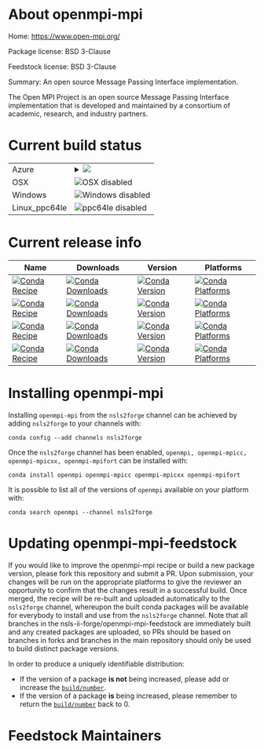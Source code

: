 About openmpi-mpi
=================

Home: https://www.open-mpi.org/

Package license: BSD 3-Clause

Feedstock license: BSD 3-Clause

Summary: An open source Message Passing Interface implementation.

The Open MPI Project is an open source Message Passing Interface
implementation that is developed and maintained by a consortium of academic,
research, and industry partners.


Current build status
====================


<table>
    
  <tr>
    <td>Azure</td>
    <td>
      <details>
        <summary>
          <a href="https://dev.azure.com/nsls2forge/nsls2forge/_build/latest?definitionId=56&branchName=master">
            <img src="https://dev.azure.com/nsls2forge/nsls2forge/_apis/build/status/openmpi-mpi-feedstock?branchName=master">
          </a>
        </summary>
        <table>
          <thead><tr><th>Variant</th><th>Status</th></tr></thead>
          <tbody><tr>
              <td>linux</td>
              <td>
                <a href="https://dev.azure.com/nsls2forge/nsls2forge/_build/latest?definitionId=56&branchName=master">
                  <img src="https://dev.azure.com/nsls2forge/nsls2forge/_apis/build/status/openmpi-mpi-feedstock?branchName=master&jobName=linux&configuration=linux_" alt="variant">
                </a>
              </td>
            </tr>
          </tbody>
        </table>
      </details>
    </td>
  </tr>
  <tr>
    <td>OSX</td>
    <td>
      <img src="https://img.shields.io/badge/OSX-disabled-lightgrey.svg" alt="OSX disabled">
    </td>
  </tr>
  <tr>
    <td>Windows</td>
    <td>
      <img src="https://img.shields.io/badge/Windows-disabled-lightgrey.svg" alt="Windows disabled">
    </td>
  </tr>
  <tr>
    <td>Linux_ppc64le</td>
    <td>
      <img src="https://img.shields.io/badge/ppc64le-disabled-lightgrey.svg" alt="ppc64le disabled">
    </td>
  </tr>
</table>

Current release info
====================

| Name | Downloads | Version | Platforms |
| --- | --- | --- | --- |
| [![Conda Recipe](https://img.shields.io/badge/recipe-openmpi-green.svg)](https://anaconda.org/nsls2forge/openmpi) | [![Conda Downloads](https://img.shields.io/conda/dn/nsls2forge/openmpi.svg)](https://anaconda.org/nsls2forge/openmpi) | [![Conda Version](https://img.shields.io/conda/vn/nsls2forge/openmpi.svg)](https://anaconda.org/nsls2forge/openmpi) | [![Conda Platforms](https://img.shields.io/conda/pn/nsls2forge/openmpi.svg)](https://anaconda.org/nsls2forge/openmpi) |
| [![Conda Recipe](https://img.shields.io/badge/recipe-openmpi--mpicc-green.svg)](https://anaconda.org/nsls2forge/openmpi-mpicc) | [![Conda Downloads](https://img.shields.io/conda/dn/nsls2forge/openmpi-mpicc.svg)](https://anaconda.org/nsls2forge/openmpi-mpicc) | [![Conda Version](https://img.shields.io/conda/vn/nsls2forge/openmpi-mpicc.svg)](https://anaconda.org/nsls2forge/openmpi-mpicc) | [![Conda Platforms](https://img.shields.io/conda/pn/nsls2forge/openmpi-mpicc.svg)](https://anaconda.org/nsls2forge/openmpi-mpicc) |
| [![Conda Recipe](https://img.shields.io/badge/recipe-openmpi--mpicxx-green.svg)](https://anaconda.org/nsls2forge/openmpi-mpicxx) | [![Conda Downloads](https://img.shields.io/conda/dn/nsls2forge/openmpi-mpicxx.svg)](https://anaconda.org/nsls2forge/openmpi-mpicxx) | [![Conda Version](https://img.shields.io/conda/vn/nsls2forge/openmpi-mpicxx.svg)](https://anaconda.org/nsls2forge/openmpi-mpicxx) | [![Conda Platforms](https://img.shields.io/conda/pn/nsls2forge/openmpi-mpicxx.svg)](https://anaconda.org/nsls2forge/openmpi-mpicxx) |
| [![Conda Recipe](https://img.shields.io/badge/recipe-openmpi--mpifort-green.svg)](https://anaconda.org/nsls2forge/openmpi-mpifort) | [![Conda Downloads](https://img.shields.io/conda/dn/nsls2forge/openmpi-mpifort.svg)](https://anaconda.org/nsls2forge/openmpi-mpifort) | [![Conda Version](https://img.shields.io/conda/vn/nsls2forge/openmpi-mpifort.svg)](https://anaconda.org/nsls2forge/openmpi-mpifort) | [![Conda Platforms](https://img.shields.io/conda/pn/nsls2forge/openmpi-mpifort.svg)](https://anaconda.org/nsls2forge/openmpi-mpifort) |

Installing openmpi-mpi
======================

Installing `openmpi-mpi` from the `nsls2forge` channel can be achieved by adding `nsls2forge` to your channels with:

```
conda config --add channels nsls2forge
```

Once the `nsls2forge` channel has been enabled, `openmpi, openmpi-mpicc, openmpi-mpicxx, openmpi-mpifort` can be installed with:

```
conda install openmpi openmpi-mpicc openmpi-mpicxx openmpi-mpifort
```

It is possible to list all of the versions of `openmpi` available on your platform with:

```
conda search openmpi --channel nsls2forge
```




Updating openmpi-mpi-feedstock
==============================

If you would like to improve the openmpi-mpi recipe or build a new
package version, please fork this repository and submit a PR. Upon submission,
your changes will be run on the appropriate platforms to give the reviewer an
opportunity to confirm that the changes result in a successful build. Once
merged, the recipe will be re-built and uploaded automatically to the
`nsls2forge` channel, whereupon the built conda packages will be available for
everybody to install and use from the `nsls2forge` channel.
Note that all branches in the nsls-ii-forge/openmpi-mpi-feedstock are
immediately built and any created packages are uploaded, so PRs should be based
on branches in forks and branches in the main repository should only be used to
build distinct package versions.

In order to produce a uniquely identifiable distribution:
 * If the version of a package **is not** being increased, please add or increase
   the [``build/number``](https://conda.io/docs/user-guide/tasks/build-packages/define-metadata.html#build-number-and-string).
 * If the version of a package **is** being increased, please remember to return
   the [``build/number``](https://conda.io/docs/user-guide/tasks/build-packages/define-metadata.html#build-number-and-string)
   back to 0.

Feedstock Maintainers
=====================


